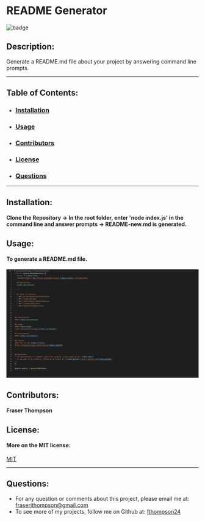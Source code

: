 # README Generator
  ![badge](https://img.shields.io/badge/license-MIT-informational)

  ## Description:
  Generate a README.md file about your project by answering command line prompts.

  ---

  ## Table of Contents:
  * ### [Installation](#installation)
  * ### [Usage](#usage)
  * ### [Contributors](#contributors)
  * ### [License](#license)
  * ### [Questions](#questions)

---

  
## Installation:
#### Clone the Repository -> In the root folder, enter 'node index.js' in the command line and answer prompts -> README-new.md is generated.

## Usage:
#### To generate a README.md file.
![alt text](assets/images/screenshot.PNG)

## Contributors:
#### Fraser Thompson

## License:
#### More on the MIT license:
[MIT](https://opensource.org/licenses/MIT)

---

## Questions:
* For any question or comments about this project, please email me at: fraserjthompson@gmail.com
* To see more of my projects, follow me on Github at: [fthompson24](http://github.com/fthompson24)
